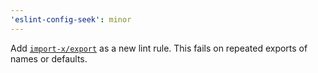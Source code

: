 ```yaml
---
'eslint-config-seek': minor
---
```


Add [`import-x/export`] as a new lint rule. 
This fails on repeated exports of names or defaults.

[`import-x/export`]: https://github.com/un-ts/eslint-plugin-import-x/blob/v4.4.2/docs/rules/export.md#import-xexport
